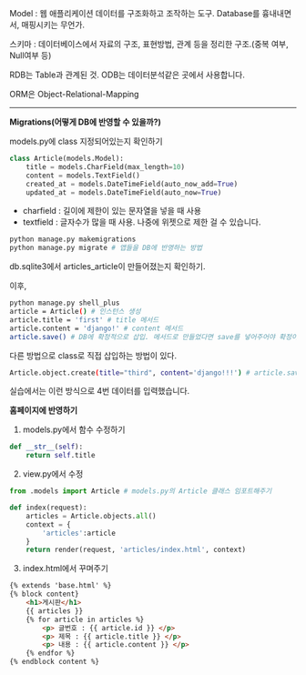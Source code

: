 Model : 웹 애플리케이션 데이터를 구조화하고 조작하는 도구. Database를 흉내내면서, 매핑시키는 무언가.

스키마 : 데이터베이스에서 자료의 구조, 표현방법, 관계 등을 정리한 구조.(중복 여부, Null여부 등)

RDB는 Table과 관계된 것. ODB는 데이터분석같은 곳에서 사용합니다.

ORM은 Object-Relational-Mapping

--------

__Migrations(어떻게 DB에 반영할 수 있을까?)__

models.py에 class 지정되어있는지 확인하기

```python
class Article(models.Model):
    title = models.CharField(max_length=10)
    content = models.TextField()
    created_at = models.DateTimeField(auto_now_add=True)
    updated_at = models.DateTimeField(auto_now=True)
```

- charfield : 길이에 제한이 있는 문자열을 넣을 때 사용
- textfield : 글자수가 많을 때 사용. 나중에 위젯으로 제한 걸 수 있습니다.

```bash
python manage.py makemigrations
python manage.py migrate # 앱들을 DB에 반영하는 방법
```

db.sqlite3에서 articles_article이 만들어졌는지 확인하기.

이후,

```bash
python manage.py shell_plus
article = Article() # 인스턴스 생성
article.title = 'first' # title 메서드
article.content = 'django!' # content 메서드
article.save() # DB에 확정적으로 삽입. 메서드로 만들었다면 save를 넣어주어야 확정이 된다.
```

다른 방법으로 class로 직접 삽입하는 방법이 있다.

```bash
Article.object.create(title="third", content='django!!!') # article.save() 안해줘도 됨
```

실습에서는 이런 방식으로 4번 데이터를 입력했습니다.



__홈페이지에 반영하기__

1. models.py에서 함수 수정하기

```python
def __str__(self):
    return self.title
```

2. view.py에서 수정

```python
from .models import Article # models.py의 Article 클래스 임포트해주기

def index(request):
    articles = Article.objects.all()
    context = {
        'articles':article
    }
    return render(request, 'articles/index.html', context)
```

3. index.html에서 꾸며주기

```html
{% extends 'base.html' %}
{% block content}
	<h1>게시판</h1>
	{{ articles }}
	{% for article in articles %}
		<p> 글번호 : {{ article.id }} </p>
		<p> 제목 : {{ article.title }} </p>
		<p> 내용 : {{ article.content }} </p>
	{% endfor %}
{% endblock content %}
```

